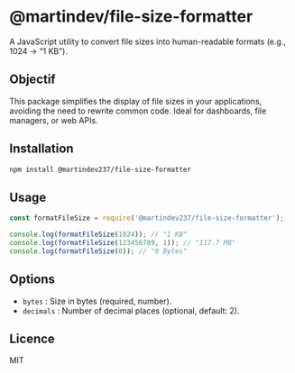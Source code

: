 # @martindev/file-size-formatter

A JavaScript utility to convert file sizes into human-readable formats (e.g., 1024 → “1 KB”).

## Objectif
This package simplifies the display of file sizes in your applications, avoiding the need to rewrite common code. Ideal for dashboards, file managers, or web APIs.

## Installation
```bash
npm install @martindev237/file-size-formatter
```

## Usage
```javascript
const formatFileSize = require('@martindev237/file-size-formatter');

console.log(formatFileSize(1024)); // "1 KB"
console.log(formatFileSize(123456789, 1)); // "117.7 MB"
console.log(formatFileSize(0)); // "0 Bytes"
```

## Options
- `bytes` : Size in bytes (required, number).
- `decimals` : Number of decimal places (optional, default: 2).

## Licence
MIT